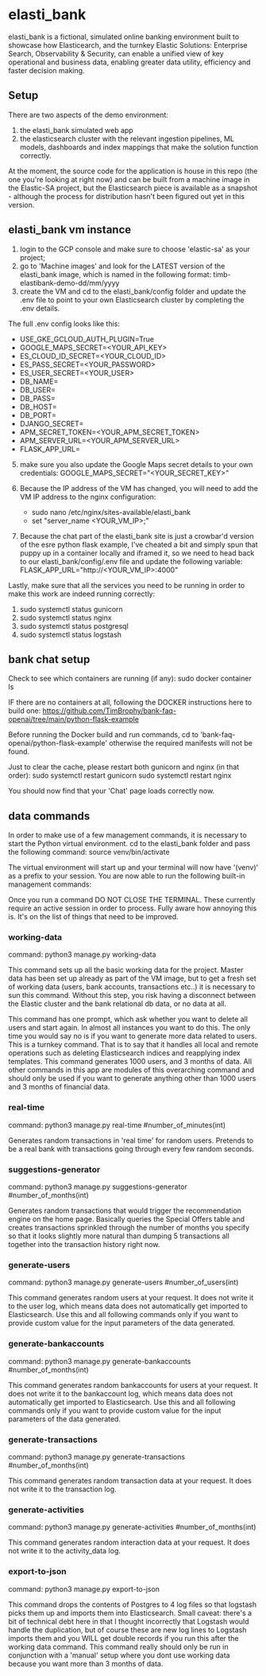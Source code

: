 # elasti_bank
elasti_bank is a fictional, simulated online banking environment built to showcase how Elasticearch, and the turnkey Elastic Solutions: Enterprise Search, Observability & Security, can enable a unified view of key operational and business data, enabling greater data utility, efficiency and faster decision making.
## Setup
There are two aspects of the demo environment:
1) the elasti_bank simulated web app
2) the elasticsearch cluster with the relevant ingestion pipelines, ML models, dashboards and index mappings that make the solution function correctly.

At the moment, the source code for the application is house in this repo (the one you're looking at right now) and can be built from a machine image in the Elastic-SA project, but the Elasticsearch piece is available as a snapshot - although the process for distribution hasn't been figured out yet in this version.

## elasti_bank vm instance
1) login to the GCP console and make sure to choose 'elastic-sa' as your project;
2) go to 'Machine images' and look for the LATEST version of the elasti_bank image, which is named in the following format: timb-elastibank-demo-dd/mm/yyyy
3) create the VM and cd to the elasti_bank/config folder and update the .env file to point to your own Elasticsearch cluster by completing the .env details.

The full .env config looks like this: 
- USE_GKE_GCLOUD_AUTH_PLUGIN=True
- GOOGLE_MAPS_SECRET=<YOUR_API_KEY>
- ES_CLOUD_ID_SECRET=<YOUR_CLOUD_ID>                                 
- ES_PASS_SECRET=<YOUR_PASSWORD>                          
- ES_USER_SECRET=<YOUR_USER>         
- DB_NAME=<LEAVE THE EXISTING VALUE AS IS>
- DB_USER=<LEAVE THE EXISTING VALUE AS IS>
- DB_PASS=<LEAVE THE EXISTING VALUE AS IS>
- DB_HOST=<LEAVE THE EXISTING VALUE AS IS>
- DB_PORT=<LEAVE THE EXISTING VALUE AS IS>
- DJANGO_SECRET=<LEAVE THE EXISTING VALUE AS IS>
- APM_SECRET_TOKEN=<YOUR_APM_SECRET_TOKEN>                 
- APM_SERVER_URL=<YOUR_APM_SERVER_URL>       
- FLASK_APP_URL=<LEAVE THE EXISTING VALUE AS IS>


5) make sure you also update the Google Maps secret details to your own credentials:
GOOGLE_MAPS_SECRET="<YOUR_SECRET_KEY>"

6) Because the IP address of the VM has changed, you will need to add the VM IP address to the nginx configuration:
   - sudo nano /etc/nginx/sites-available/elasti_bank
   - set "server_name <YOUR_VM_IP>;"

7) Because the chat part of the elasti_bank site is just a crowbar'd version of the esre python flask example, I've cheated a bit and simply spun that puppy up in a container locally and iframed it, so we need to head back to our elasti_bank/config/.env file and update the following variable:
   FLASK_APP_URL="http://<YOUR_VM_IP>:4000"

Lastly, make sure that all the services you need to be running in order to make this work are indeed running correctly:
1) sudo systemctl status gunicorn
2) sudo systemctl status nginx
3) sudo systemctl status postgresql
4) sudo systemctl status logstash

## bank chat setup
Check to see which containers are running (if any): 
sudo docker container ls

IF there are no containers at all, following the DOCKER instructions here to build one: 
https://github.com/TimBrophy/bank-faq-openai/tree/main/python-flask-example

Before running the Docker build and run commands, cd to 'bank-faq-openai/python-flask-example' otherwise the required manifests will not be found.

Just to clear the cache, please restart both gunicorn and nginx (in that order):
sudo systemctl restart gunicorn
sudo systemctl restart nginx

You should now find that your 'Chat' page loads correctly now. 

## data commands
In order to make use of a few management commands, it is necessary to start the Python virtual environment.
cd to the elasti_bank folder and pass the following command:
source venv/bin/activate

The virtual environment will start up and your terminal will now have '(venv)' as a prefix to your session.
You are now able to run the following built-in management commands:

Once you run a command DO NOT CLOSE THE TERMINAL. These currently require an active session in order to process. Fully aware how annoying this is. It's on the list of things that need to be improved. 

### working-data
command: python3 manage.py working-data

This command sets up all the basic working data for the project. Master data has been set up already as part of the VM image, but to get a fresh set of working data (users, bank accounts, transactions etc..) it is necessary to sun this command. 
Without this step, you risk having a disconnect between the Elastic cluster and the bank relational db data, or no data at all.

This command has one prompt, which ask whether you want to delete all users and start again. In almost all instances you want to do this. The only time you would say no is if you want to generate more data related to users.
This is a turnkey command. That is to say that it handles all local and remote operations such as deleting Elasticsearch indices and reapplying index templates.
This command generates 1000 users, and 3 months of data. 
All other commands in this app are modules of this overarching command and should only be used if you want to generate anything other than 1000 users and 3 months of financial data.

### real-time
command: python3 manage.py real-time #number_of_minutes(int)

Generates random transactions in 'real time' for random users. Pretends to be a real bank with transactions going through every few random seconds.  

### suggestions-generator
command: python3 manage.py suggestions-generator #number_of_months(int)

Generates random transactions that would trigger the recommendation engine on the home page. Basically queries the Special Offers table 
and creates transactions sprinkled through the number of months you specify so that it looks slightly more natural than dumping 5 transactions all together into the transaction history right now.

### generate-users
command: python3 manage.py generate-users #number_of_users(int)

This command generates random users at your request. It does not write it to the user log, which means data does not automatically get imported to Elasticsearch. 
Use this and all following commands only if you want to provide custom value for the input parameters of the data generated. 

### generate-bankaccounts
command: python3 manage.py generate-bankaccounts #number_of_months(int)

This command generates random bankaccounts for users at your request. It does not write it to the bankaccount log, which means data does not automatically get imported to Elasticsearch. 
Use this and all following commands only if you want to provide custom value for the input parameters of the data generated. 

### generate-transactions
command: python3 manage.py generate-transactions #number_of_months(int)

This command generates random transaction data at your request. It does not write it to the transaction log. 

### generate-activities
command: python3 manage.py generate-activities #number_of_months(int)

This command generates random interaction data at your request. It does not write it to the activity_data log. 

### export-to-json
command: python3 manage.py export-to-json

This command drops the contents of Postgres to 4 log files so that logstash picks them up and imports them into Elasticsearch. Small caveat: there's a bit of technical debt here in that I thought incorrectly that Logstash would handle
the duplication, but of course these are new log lines to Logstash imports them and you WILL get double records if you run this after the working data command. This command really should only be run in conjunction with a 'manual' setup where you dont use working data because you want more than 3 months of data. 


